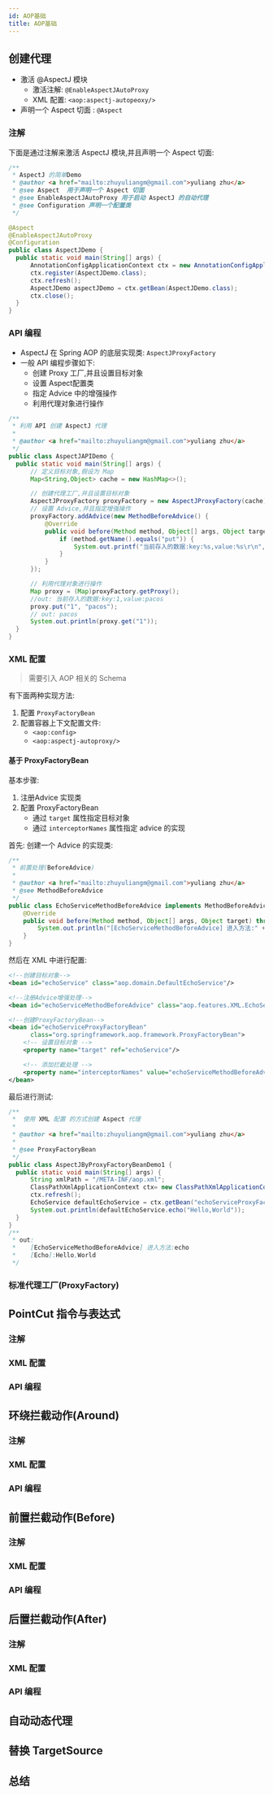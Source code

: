 ```yaml
---
id: AOP基础
title: AOP基础
---
```



## 创建代理

- 激活 @AspectJ 模块
  - 激活注解: `@EnableAspectJAutoProxy`
  - XML 配置: `<aop:aspectj-autopeoxy/>`
- 声明一个 Aspect 切面 : `@Aspect`

### 注解

下面是通过注解来激活 AspectJ 模块,并且声明一个 Aspect 切面:

```java
/**
 * AspectJ 的简单Demo
 * @author <a href="mailto:zhuyuliangm@gmail.com">yuliang zhu</a>
 * @see Aspect  用于声明一个 Aspect 切面
 * @see EnableAspectJAutoProxy 用于启动 AspectJ 的自动代理
 * @see Configuration 声明一个配置类
 */

@Aspect
@EnableAspectJAutoProxy
@Configuration
public class AspectJDemo {
  public static void main(String[] args) {
      AnnotationConfigApplicationContext ctx = new AnnotationConfigApplicationContext();
      ctx.register(AspectJDemo.class);
      ctx.refresh();
      AspectJDemo aspectJDemo = ctx.getBean(AspectJDemo.class);
      ctx.close();
  }
}
```

### API 编程

- AspectJ 在 Spring AOP 的底层实现类: `AspectJProxyFactory`
- 一般 API 编程步骤如下:
  - 创建 Proxy 工厂,并且设置目标对象
  - 设置 Aspect配置类
  - 指定 Advice 中的增强操作
  - 利用代理对象进行操作

```java
/**
 * 利用 API 创建 AspectJ 代理
 *
 * @author <a href="mailto:zhuyuliangm@gmail.com">yuliang zhu</a>
 */
public class AspectJAPIDemo {
  public static void main(String[] args) {
      // 定义目标对象,假设为 Map
      Map<String,Object> cache = new HashMap<>();

      // 创建代理工厂,并且设置目标对象
      AspectJProxyFactory proxyFactory = new AspectJProxyFactory(cache);
      // 设置 Advice,并且指定增强操作
      proxyFactory.addAdvice(new MethodBeforeAdvice() {
          @Override
          public void before(Method method, Object[] args, Object target) throws Throwable {
              if (method.getName().equals("put")) {
                  System.out.printf("当前存入的数据:key:%s,value:%s\r\n", args[0], args[1]);
              }
          }
      });

      // 利用代理对象进行操作
      Map proxy = (Map)proxyFactory.getProxy();
      //out: 当前存入的数据:key:1,value:pacos
      proxy.put("1", "pacos");
      // out: pacos
      System.out.println(proxy.get("1"));
  }
}

```

### XML 配置

> 需要引入 AOP 相关的 Schema

有下面两种实现方法:

1. 配置 `ProxyFactoryBean`
2. 配置容器上下文配置文件:
    - `<aop:config>`
    - `<aop:aspectj-autoproxy/>`

#### 基于 ProxyFactoryBean

基本步骤:

1. 注册Advice 实现类
2. 配置 ProxyFactoryBean
    - 通过 `target` 属性指定目标对象
    - 通过 `interceptorNames` 属性指定 advice 的实现

首先: 创建一个 Advice 的实现类:

```java
/**
 * 前置处理(BeforeAdvice)
 *
 * @author <a href="mailto:zhuyuliangm@gmail.com">yuliang zhu</a>
 * @see MethodBeforeAdvice
 */
public class EchoServiceMethodBeforeAdvice implements MethodBeforeAdvice {
    @Override
    public void before(Method method, Object[] args, Object target) throws Throwable {
        System.out.println("[EchoServiceMethodBeforeAdvice] 进入方法:" + method.getName());
    }
}
```

然后在 XML 中进行配置:

```xml
<!--创建目标对象-->
<bean id="echoService" class="aop.domain.DefaultEchoService"/>

<!--注册Advice增强处理-->
<bean id="echoServiceMethodBeforeAdvice" class="aop.features.XML.EchoServiceMethodBeforeAdvice"/>

<!--创建ProxyFactoryBean-->
<bean id="echoServiceProxyFactoryBean"
      class="org.springframework.aop.framework.ProxyFactoryBean">
    <!-- 设置目标对象 -->
    <property name="target" ref="echoService"/>

    <!-- 添加拦截处理 -->
    <property name="interceptorNames" value="echoServiceMethodBeforeAdvice"/>
</bean>
```

最后进行测试:

```java
/**
 *  使用 XML 配置 的方式创建 Aspect 代理
 *
 * @author <a href="mailto:zhuyuliangm@gmail.com">yuliang zhu</a>
 *
 * @see ProxyFactoryBean
 */
public class AspectJByProxyFactoryBeanDemo1 {
  public static void main(String[] args) {
      String xmlPath = "/META-INF/aop.xml";
      ClassPathXmlApplicationContext ctx= new ClassPathXmlApplicationContext(xmlPath);
      ctx.refresh();
      EchoService defaultEchoService = ctx.getBean("echoServiceProxyFactoryBean", EchoService.class);
      System.out.println(defaultEchoService.echo("Hello,World"));
  }
}
/**
 * out: 
 *    [EchoServiceMethodBeforeAdvice] 进入方法:echo
 *    [Echo]:Hello,World
 */
```

### 标准代理工厂(ProxyFactory)

## PointCut 指令与表达式

### 注解

### XML 配置

### API 编程

## 环绕拦截动作(Around)

### 注解

### XML 配置

### API 编程

## 前置拦截动作(Before)

### 注解

### XML 配置

### API 编程

## 后置拦截动作(After)

### 注解

### XML 配置

### API 编程

## 自动动态代理

## 替换 TargetSource

## 总结
